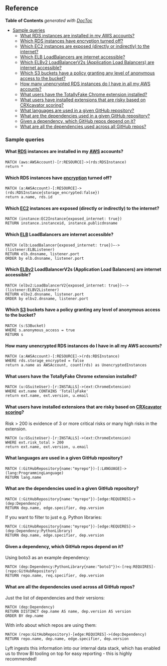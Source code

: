 ## Reference
<!-- START doctoc generated TOC please keep comment here to allow auto update -->
<!-- DON'T EDIT THIS SECTION, INSTEAD RE-RUN doctoc TO UPDATE -->
**Table of Contents**  *generated with [DocToc](https://github.com/thlorenz/doctoc)*

- [Sample queries](#sample-queries)
  - [What RDS instances are installed in my AWS accounts?](#what-rds-instances-are-installed-in-my-aws-accounts)
  - [Which RDS instances have encryption turned off?](#which-rds-instances-have-encryption-turned-off)
  - [Which EC2 instances are exposed (directly or indirectly) to the internet?](#which-ec2-instances-are-exposed-directly-or-indirectly-to-the-internet)
  - [Which ELB LoadBalancers are internet accessible?](#which-elb-loadbalancers-are-internet-accessible)
  - [Which ELBv2 LoadBalancerV2s (Application Load Balancers) are internet accessible?](#which-elbv2-loadbalancerv2s-application-load-balancers-are-internet-accessible)
  - [Which S3 buckets have a policy granting any level of anonymous access to the bucket?](#which-s3-buckets-have-a-policy-granting-any-level-of-anonymous-access-to-the-bucket)
  - [How many unencrypted RDS instances do I have in all my AWS accounts?](#how-many-unencrypted-rds-instances-do-i-have-in-all-my-aws-accounts)
  - [What users have the TotallyFake Chrome extension installed?](#what-users-have-the-totallyfake-chrome-extension-installed)
  - [What users have installed extensions that are risky based on CRXcavator scoring?](#what-users-have-installed-extensions-that-are-risky-based-on-crxcavator-scoring)
  - [What languages are used in a given GitHub repository?](#what-languages-are-used-in-a-given-github-repository)
  - [What are the dependencies used in a given GitHub repository?](#what-are-the-dependencies-used-in-a-given-github-repository)
  - [Given a dependency, which GitHub repos depend on it?](#given-a-dependency-which-github-repos-depend-on-it)
  - [What are all the dependencies used across all GitHub repos?](#what-are-all-the-dependencies-used-across-all-github-repos)

<!-- END doctoc generated TOC please keep comment here to allow auto update -->
### Sample queries

#### What [RDS](https://aws.amazon.com/rds/) instances are installed in my [AWS](https://aws.amazon.com/) accounts?
```
MATCH (aws:AWSAccount)-[r:RESOURCE]->(rds:RDSInstance)
return *
```

#### Which RDS instances have [encryption](https://docs.aws.amazon.com/AmazonRDS/latest/UserGuide/Overview.Encryption.html) turned off?
```
MATCH (a:AWSAccount)-[:RESOURCE]->(rds:RDSInstance{storage_encrypted:false})
return a.name, rds.id
```

#### Which [EC2](https://aws.amazon.com/ec2/) instances are exposed (directly or indirectly) to the internet?
```
MATCH (instance:EC2Instance{exposed_internet: true})
RETURN instance.instanceid, instance.publicdnsname
```

#### Which [ELB](https://aws.amazon.com/elasticloadbalancing/) LoadBalancers are internet accessible?
```
MATCH (elb:LoadBalancer{exposed_internet: true})—->(listener:ELBListener)
RETURN elb.dnsname, listener.port
ORDER by elb.dnsname, listener.port
```

#### Which [ELBv2](https://aws.amazon.com/elasticloadbalancing/) LoadBalancerV2s (Application Load Balancers) are internet accessible?
```
MATCH (elbv2:LoadBalancerV2{exposed_internet: true})—->(listener:ELBV2Listener)
RETURN elbv2.dnsname, listener.port
ORDER by elbv2.dnsname, listener.port
```

#### Which [S3](https://aws.amazon.com/s3/) buckets have a policy granting any level of anonymous access to the bucket?
```
MATCH (s:S3Bucket)
WHERE s.anonymous_access = true
RETURN s
```

#### How many unencrypted RDS instances do I have in all my AWS accounts?

```
MATCH (a:AWSAccount)-[:RESOURCE]->(rds:RDSInstance)
WHERE rds.storage_encrypted = false
return a.name as AWSAccount, count(rds) as UnencryptedInstances
```

#### What users have the TotallyFake Chrome extension installed?
```
MATCH (u:GSuiteUser)-[r:INSTALLS]->(ext:ChromeExtension)
WHERE ext.name CONTAINS 'TotallyFake'
return ext.name, ext.version, u.email
```

#### What users have installed extensions that are risky based on [CRXcavator scoring](https://crxcavator.io/docs#/risk_breakdown)?
Risk > 200 is evidence of 3 or more critical risks or many high risks in the extension.
```
MATCH (u:GSuiteUser)-[r:INSTALLS]->(ext:ChromeExtension)
WHERE ext.risk_total > 200
return ext.name, ext.version, u.email
```

#### What languages are used in a given GitHub repository?
```
MATCH (:GitHubRepository{name:"myrepo"})-[:LANGUAGE]->(lang:ProgrammingLanguage)
RETURN lang.name
```

#### What are the dependencies used in a given GitHub repository?
```
MATCH (:GitHubRepository{name:"myrepo"})-[edge:REQUIRES]->(dep:Dependency)
RETURN dep.name, edge.specifier, dep.version
```

If you want to filter to just e.g. Python libraries:
```
MATCH (:GitHubRepository{name:"myrepo"})-[edge:REQUIRES]->(dep:Dependency:PythonLibrary)
RETURN dep.name, edge.specifier, dep.version
```

#### Given a dependency, which GitHub repos depend on it?
Using boto3 as an example dependency:
```
MATCH (dep:Dependency:PythonLibrary{name:"boto3"})<-[req:REQUIRES]-(repo:GitHubRepository)
RETURN repo.name, req.specifier, dep.version
```

#### What are all the dependencies used across all GitHub repos?
Just the list of dependencies and their versions:
```
MATCH (dep:Dependency)
RETURN DISTINCT dep.name AS name, dep.version AS version
ORDER BY dep.name
```

With info about which repos are using them:
```
MATCH (repo:GitHubRepository)-[edge:REQUIRES]->(dep:Dependency)
RETURN repo.name, dep.name, edge.specifier, dep.version
```
Lyft ingests this information into our internal data stack,
which has enabled us to throw BI tooling on top for easy reporting -
this is highly recommended!
